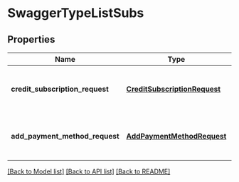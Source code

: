 # SwaggerTypeListSubs

## Properties
Name | Type | Description | Notes
------------ | ------------- | ------------- | -------------
**credit_subscription_request** | [**CreditSubscriptionRequest**](CreditSubscriptionRequest.md) | { \&quot;description\&quot; : \&quot;\&quot;, \&quot;verbs\&quot;:[\&quot;GET\&quot;] } | 
**add_payment_method_request** | [**AddPaymentMethodRequest**](AddPaymentMethodRequest.md) | { \&quot;description\&quot; : \&quot;\&quot;, \&quot;verbs\&quot;:[\&quot;GET\&quot;] } | 

[[Back to Model list]](../README.md#documentation-for-models) [[Back to API list]](../README.md#documentation-for-api-endpoints) [[Back to README]](../README.md)


